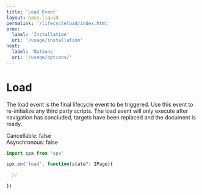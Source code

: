 ```yaml
---
title: 'Load Event'
layout: base.liquid
permalink: '/lifecycleload/index.html'
prev:
  label: 'Installation'
  uri: '/usage/installation'
next:
  label: 'Options'
  uri: '/usage/options/'
---
```


# Load

The load event is the final lifecycle event to be triggered. Use this event to re-initialize any third party scripts. The load event will only execute after navigation has concluded, targets have been replaced and the document is ready.

<span class="fc-gray">Cancellable</span>: <span class="ff-code fs-md fc-cyan">false</span><br>
<span class="fc-gray">Asynchronous</span>: <span class="ff-code fs-md fc-cyan">false</span>

<!-- prettier-ignore -->
```js
import spx from 'spx'

spx.on('load', function(state?: IPage){

  //

})
```
